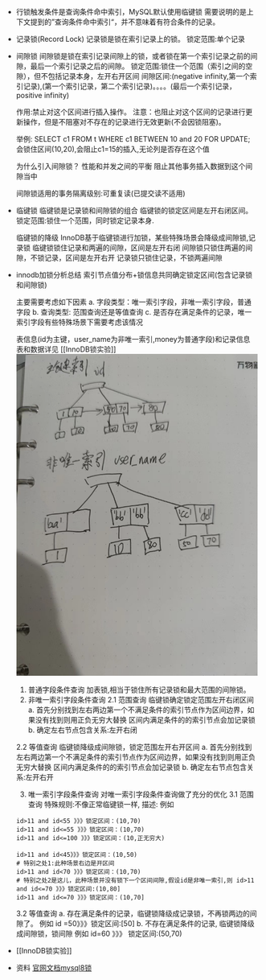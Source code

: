 - 行锁触发条件是查询条件命中索引，MySQL默认使用临键锁
  需要说明的是上下文提到的”查询条件命中索引“，并不意味着有符合条件的记录。
- 记录锁(Record Lock)
  记录锁是锁在索引记录上的锁。
  锁定范围:单个记录
- 间隙锁
  间隙锁是锁在索引记录间隙上的锁，或者锁在第一个索引记录之前的间隙，最后一个索引记录之后的间隙。
  锁定范围:锁住一个范围（索引之间的空隙），但不包括记录本身，左开右开区间
  间隙区间:(negative infinity,第一个索引记录),(第一个索引记录，第二个索引记录)。。。。(最后一个索引记录，positive infinity)
  
  作用:禁止对这个区间进行插入操作。
  注意：也阻止对这个区间的记录进行更新操作，但是不阻塞对不存在的记录进行无效更新(不会因锁阻塞)。
  
  举例:
  SELECT c1 FROM t WHERE c1 BETWEEN 10 and 20 FOR UPDATE; 会锁住区间(10,20),会阻止c1=15的插入,无论列是否存在这个值
  
  
  为什么引入间隙锁？
  性能和并发之间的平衡
  阻止其他事务插入数据到这个间隙当中
  
  间隙锁适用的事务隔离级别:可重复读(已提交读不适用)
- 临键锁
  临键锁是记录锁和间隙锁的组合
  临键锁的锁定区间是左开右闭区间。
  锁定范围:锁住一个范围，同时锁定记录本身.
  
  临键锁的降级
  InnoDB基于临键锁进行加锁，某些特殊场景会降级成间隙锁,记录锁
  临键锁锁住记录和两遍的间隙，区间是左开右闭
  间隙锁只锁住两遍的间隙，不锁记录，区间是左开右开
  记录锁只锁住记录，不锁两遍间隙
- innodb加锁分析总结
  索引节点值分布+锁信息共同确定锁定区间(包含记录锁和间隙锁)
  
  主要需要考虑如下因素
  a.  字段类型：唯一索引字段，非唯一索引字段，普通字段
  b. 查询类型: 范围查询还是等值查询
  c. 是否存在满足条件的记录，唯一索引字段有些特殊场景下需要考虑该情况
  
  
  表信息(id为主键，user_name为非唯一索引,money为普通字段)和记录信息
  表和数据详见 [[InnoDB锁实验]] 
  ![image.png](../assets/image_1655381174064_0.png) 
  
  
  1. 普通字段条件查询
  加表锁,相当于锁住所有记录锁和最大范围的间隙锁。
  2. 非唯一索引字段条件查询
  2.1 范围查询
  临键锁确定锁定范围左开右闭区间
  a. 首先分别找到左右两边第一个不满足条件的索引节点作为区间边界，如果没有找到则用正负无穷大替换
  区间内满足条件的的索引节点会加记录锁
  b. 确定左右节点包含关系:左开右闭
  
  2.2 等值查询
  临键锁降级成间隙锁，锁定范围左开右开区间
  a. 首先分别找到左右两边第一个不满足条件的索引节点作为区间边界，如果没有找到则用正负无穷大替换
  区间内满足条件的的索引节点会加记录锁
  b. 确定左右节点包含关系:左开右开
  
  
  3. 唯一索引字段条件查询
  对唯一索引字段条件查询做了充分的优化
  3.1 范围查询
  特殊规则:不像正常临键锁一样,
  描述:
  例如
  ```
  id>11 and id<55 》》》锁定区间：(10,70)
  id>11 and id<=55 》》》锁定区间：(10,70)
  id>11 and id<=100 》》》锁定区间：(10,正无穷大)
  
  id>11 and id<45》》》锁定区间：(10,50)
  # 特别之处1:此种场景右边是开区间
  id>11 and id<70 》》》锁定区间：(10,70)
  # 特别之处2是这儿，此种场景并没有锁下一个区间间隙,假设id是非唯一索引,则 id>11 and id<=70 》》》锁定区间:(10,80]
  id>11 and id<=70 》》》锁定区间：(10,70]
  ```
  
  3.2 等值查询
  a. 存在满足条件的记录，临键锁降级成记录锁，不再锁两边的间隙了。
  例如 id =50》》》锁定区间:[50]
  b. 不存在满足条件的记录, 临键锁降级成间隙锁，锁间隙
  例如 id=60 》》》 锁定区间:(50,70)
- [[InnoDB锁实验]]
- 资料
  [官网文档mysql8锁](https://dev.mysql.com/doc/refman/8.0/en/innodb-locking.html#innodb-next-key-locks)